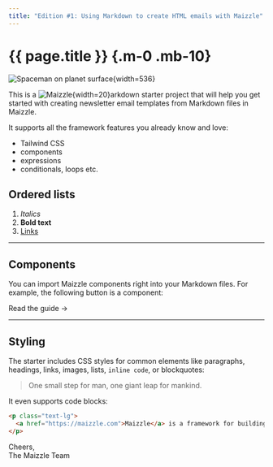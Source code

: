 ```yaml
---
title: "Edition #1: Using Markdown to create HTML emails with Maizzle"
---
```


# {{ page.title }} {.m-0 .mb-10}

![Spaceman on planet surface](feature.jpg){width=536}

This is a ![Maizzle ](insignia.png){width=20}arkdown starter project that will help you get started with creating newsletter email templates from Markdown files in Maizzle.

It supports all the framework features you already know and love:

- Tailwind CSS
- components
- expressions
- conditionals, loops etc.

## Ordered lists

1. _Italics_
2. **Bold text**
3. [Links](https://maizzle.com)

***

## Components

You can import Maizzle components right into your Markdown files. For example, the following button is a component:

<x-button href="https://maizzle.com/guides/markdown-emails">
  Read the guide &rarr;
</x-button>

***

## Styling

The starter includes CSS styles for common elements like paragraphs, headings, links, images, lists, <code>inline code</code>, or blockquotes:

> One small step for man, one giant leap for mankind.

It even supports code blocks:

```html
<p class="text-lg">
  <a href="https://maizzle.com">Maizzle</a> is a framework for building responsive HTML emails with Tailwind CSS.
</p>
```

Cheers,\
The Maizzle Team
